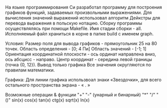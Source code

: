 На языке программирования Си разработал программу для построения графиков функций, задаваемых произвольными выражениями. Для вычисления значений выражений использовал алгоритм Дейкстры для перевода выражения в польскую нотацию. 
Сборку программы осуществлялясь при помощи Makefile. Имя стадии сборки - all. Исполняемый файл храниться в корне в папке build с именем graph.

Условия:
Размер поля для вывода графиков - прямоугольник 25 на 80 точек.
Область определения - [0; 4 Пи]
Область значений - [-1; 1] 
Ориентация координатной плоскости - ось ординат направлена вниз, ось абсцисс - направо.
Центр координат - середина левой границы (точка {0, 12}).
Вывод только графика
Все значения округляются по правилам математики.

Графика:
Для линии графика использвоал знаки «Звездочки», для всего остального пространства экрана - « . » 


Возможные операции & функции 
"+" 
"-" (унарный и бинарный) 
"*" 
"/" 
"()" 
sin(x) 
cos(x) 
tan(x) 
ctg(x) 
sqrt(x) 
ln(x)
